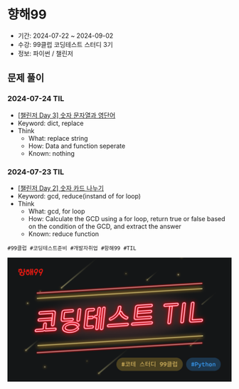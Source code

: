 # 향해99

- 기간: 2024-07-22 ~ 2024-09-02
- 수강: 99클럽 코딩테스트 스터디 3기
- 정보: 파이썬 / 챌린저

## 문제 풀이

### 2024-07-24 TIL

- [[챌린저 Day 3] 숫자 문자열과 영단어](../Programmers/Python/Code/숫자%20문자열과%20영단어.py)
- Keyword: dict, replace
- Think
  - What: replace string
  - How: Data and function seperate
  - Known: nothing

### 2024-07-23 TIL

- [[챌린저 Day 2] 숫자 카드 나누기](../Programmers/Python/Code/숫자%20카드%20나누기.py)
- Keyword: gcd, reduce(instand of for loop)
- Think
  - What: gcd, for loop
  - How: Calculate the GCD using a for loop, return true or false based on the condition of the GCD, and extract the answer
  - Known: reduce function

```text
#99클럽 #코딩테스트준비 #개발자취업 #항해99 #TIL
```

![python](./python.png)
